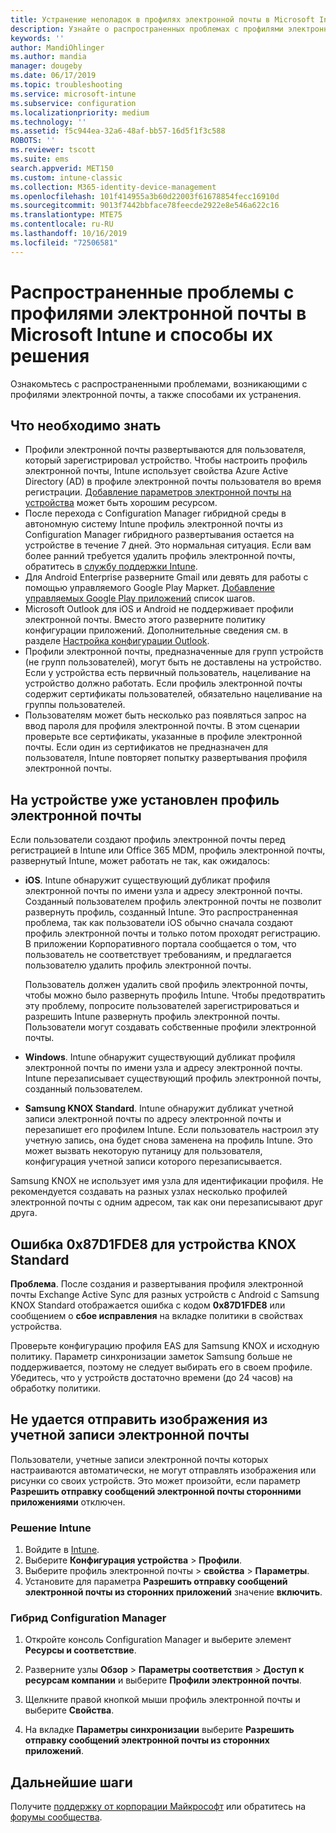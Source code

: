 ```yaml
---
title: Устранение неполадок в профилях электронной почты в Microsoft Intune — Azure | Документация Майкрософт
description: Узнайте о распространенных проблемах с профилями электронной почты в Microsoft Intune, включая дублирующиеся профили электронной почты и ошибки на устройствах Android с Samsung KNOX Standard, и способах их решения.
keywords: ''
author: MandiOhlinger
ms.author: mandia
manager: dougeby
ms.date: 06/17/2019
ms.topic: troubleshooting
ms.service: microsoft-intune
ms.subservice: configuration
ms.localizationpriority: medium
ms.technology: ''
ms.assetid: f5c944ea-32a6-48af-bb57-16d5f1f3c588
ROBOTS: ''
ms.reviewer: tscott
ms.suite: ems
search.appverid: MET150
ms.custom: intune-classic
ms.collection: M365-identity-device-management
ms.openlocfilehash: 101f414955a3b60d22003f61678854fecc16910d
ms.sourcegitcommit: 9013f7442bbface78feecde2922e8e546a622c16
ms.translationtype: MTE75
ms.contentlocale: ru-RU
ms.lasthandoff: 10/16/2019
ms.locfileid: "72506581"
---
```

# <a name="common-issues-and-resolutions-with-email-profiles-in-microsoft-intune"></a>Распространенные проблемы с профилями электронной почты в Microsoft Intune и способы их решения

Ознакомьтесь с распространенными проблемами, возникающими с профилями электронной почты, а также способами их устранения.

## <a name="what-you-need-to-know"></a>Что необходимо знать

- Профили электронной почты развертываются для пользователя, который зарегистрировал устройство. Чтобы настроить профиль электронной почты, Intune использует свойства Azure Active Directory (AD) в профиле электронной почты пользователя во время регистрации. [Добавление параметров электронной почты на устройства](email-settings-configure.md) может быть хорошим ресурсом.
- После перехода с Configuration Manager гибридной среды в автономную систему Intune профиль электронной почты из Configuration Manager гибридного развертывания остается на устройстве в течение 7 дней. Это нормальная ситуация. Если вам более ранний требуется удалить профиль электронной почты, обратитесь в [службу поддержки Intune](../fundamentals/get-support.md).
- Для Android Enterprise разверните Gmail или девять для работы с помощью управляемого Google Play Маркет. [Добавление управляемых Google Play приложений](../apps/apps-add-android-for-work.md) список шагов.
- Microsoft Outlook для iOS и Android не поддерживает профили электронной почты. Вместо этого разверните политику конфигурации приложений. Дополнительные сведения см. в разделе [Настройка конфигурации Outlook](../apps/app-configuration-policies-outlook.md).
- Профили электронной почты, предназначенные для групп устройств (не групп пользователей), могут быть не доставлены на устройство. Если у устройства есть первичный пользователь, нацеливание на устройство должно работать. Если профиль электронной почты содержит сертификаты пользователей, обязательно нацеливание на группы пользователей.
- Пользователям может быть несколько раз появляться запрос на ввод пароля для профиля электронной почты. В этом сценарии проверьте все сертификаты, указанные в профиле электронной почты. Если один из сертификатов не предназначен для пользователя, Intune повторяет попытку развертывания профиля электронной почты.

## <a name="device-already-has-an-email-profile-installed"></a>На устройстве уже установлен профиль электронной почты

Если пользователи создают профиль электронной почты перед регистрацией в Intune или Office 365 MDM, профиль электронной почты, развернутый Intune, может работать не так, как ожидалось:

- **iOS**. Intune обнаружит существующий дубликат профиля электронной почты по имени узла и адресу электронной почты. Созданный пользователем профиль электронной почты не позволит развернуть профиль, созданный Intune. Это распространенная проблема, так как пользователи iOS обычно сначала создают профиль электронной почты и только потом проходят регистрацию. В приложении Корпоративного портала сообщается о том, что пользователь не соответствует требованиям, и предлагается пользователю удалить профиль электронной почты.

  Пользователь должен удалить свой профиль электронной почты, чтобы можно было развернуть профиль Intune. Чтобы предотвратить эту проблему, попросите пользователей зарегистрироваться и разрешить Intune развернуть профиль электронной почты. Пользователи могут создавать собственные профили электронной почты.

- **Windows**. Intune обнаружит существующий дубликат профиля электронной почты по имени узла и адресу электронной почты. Intune перезаписывает существующий профиль электронной почты, созданный пользователем.

- **Samsung KNOX Standard**. Intune обнаружит дубликат учетной записи электронной почты по адресу электронной почты и перезапишет его профилем Intune. Если пользователь настроил эту учетную запись, она будет снова заменена на профиль Intune. Это может вызвать некоторую путаницу для пользователя, конфигурация учетной записи которого перезаписывается.

Samsung KNOX не использует имя узла для идентификации профиля. Не рекомендуется создавать на разных узлах несколько профилей электронной почты с одним адресом, так как они перезаписывают друг друга.

## <a name="error-0x87d1fde8-for-knox-standard-device"></a>Ошибка 0x87D1FDE8 для устройства KNOX Standard

**Проблема**. После создания и развертывания профиля электронной почты Exchange Active Sync для разных устройств с Android с Samsung KNOX Standard отображается ошибка с кодом **0x87D1FDE8** или сообщением о **сбое исправления** на вкладке политики в свойствах устройства.

Проверьте конфигурацию профиля EAS для Samsung KNOX и исходную политику. Параметр синхронизации заметок Samsung больше не поддерживается, поэтому не следует выбирать его в своем профиле. Убедитесь, что у устройств достаточно времени (до 24 часов) на обработку политики.

## <a name="unable-to-send-images-from--email-account"></a>Не удается отправить изображения из учетной записи электронной почты

Пользователи, учетные записи электронной почты которых настраиваются автоматически, не могут отправлять изображения или рисунки со своих устройств. Это может произойти, если параметр **Разрешить отправку сообщений электронной почты сторонними приложениями** отключен.

### <a name="intune-solution"></a>Решение Intune

1. Войдите в [Intune](https://go.microsoft.com/fwlink/?linkid=2090973).
2. Выберите **Конфигурация устройства** > **Профили**.
3. Выберите профиль электронной почты > **свойства**  > **Параметры**.
4. Установите для параметра **Разрешить отправку сообщений электронной почты из сторонних приложений** значение **включить**.

### <a name="configuration-manager-hybrid"></a>Гибрид Configuration Manager

1. Откройте консоль Configuration Manager и выберите элемент **Ресурсы и соответствие**.

2. Разверните узлы **Обзор** > **Параметры соответствия** > **Доступ к ресурсам компании** и выберите **Профили электронной почты**.

3. Щелкните правой кнопкой мыши профиль электронной почты и выберите **Свойства**.

4. На вкладке **Параметры синхронизации** выберите **Разрешить отправку сообщений электронной почты из сторонних приложений**.

## <a name="next-steps"></a>Дальнейшие шаги

Получите [поддержку от корпорации Майкрософт](../fundamentals/get-support.md) или обратитесь на [форумы сообщества](https://social.technet.microsoft.com/Forums/en-US/home?category=microsoftintune).
